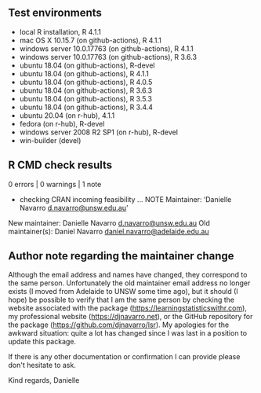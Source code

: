 ## Test environments

* local R installation, R 4.1.1
* mac OS X 10.15.7 (on github-actions), R 4.1.1
* windows server 10.0.17763 (on github-actions), R 4.1.1
* windows server 10.0.17763 (on github-actions), R 3.6.3
* ubuntu 18.04 (on github-actions), R-devel
* ubuntu 18.04 (on github-actions), R 4.1.1
* ubuntu 18.04 (on github-actions), R 4.0.5
* ubuntu 18.04 (on github-actions), R 3.6.3
* ubuntu 18.04 (on github-actions), R 3.5.3
* ubuntu 18.04 (on github-actions), R 3.4.4
* ubuntu 20.04 (on r-hub), 4.1.1
* fedora (on r-hub), R-devel
* windows server 2008 R2 SP1 (on r-hub), R-devel
* win-builder (devel)


## R CMD check results

0 errors | 0 warnings | 1 note

* checking CRAN incoming feasibility ... NOTE
Maintainer: ‘Danielle Navarro <d.navarro@unsw.edu.au>’

New maintainer:
  Danielle Navarro <d.navarro@unsw.edu.au>
Old maintainer(s):
  Daniel Navarro <daniel.navarro@adelaide.edu.au>


## Author note regarding the maintainer change

Although the email address and names have changed, they correspond
to the same person. Unfortunately the old maintainer email address
no longer exists (I moved from Adelaide to UNSW some time ago), but 
it should (I hope) be possible to verify that I am the same person by 
checking the website associated with the package 
(https://learningstatisticswithr.com), my professional
website (https://djnavarro.net), or the GitHub repository for the
package (https://github.com/djnavarro/lsr). My apologies for the 
awkward situation: quite a lot has changed since I was last in a 
position to update this package.

If there is any other documentation or confirmation I can provide
please don't hesitate to ask.

Kind regards,
Danielle

